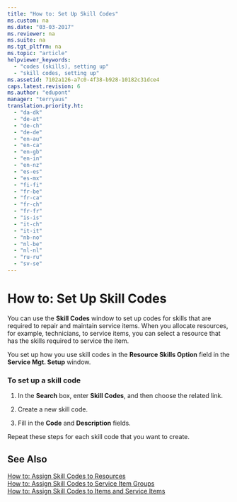 ```yaml
---
title: "How to: Set Up Skill Codes"
ms.custom: na
ms.date: "03-03-2017"
ms.reviewer: na
ms.suite: na
ms.tgt_pltfrm: na
ms.topic: "article"
helpviewer_keywords: 
  - "codes (skills), setting up"
  - "skill codes, setting up"
ms.assetid: 7102a126-a7c0-4f38-b928-10182c31dce4
caps.latest.revision: 6
ms.author: "edupont"
manager: "terryaus"
translation.priority.ht: 
  - "da-dk"
  - "de-at"
  - "de-ch"
  - "de-de"
  - "en-au"
  - "en-ca"
  - "en-gb"
  - "en-in"
  - "en-nz"
  - "es-es"
  - "es-mx"
  - "fi-fi"
  - "fr-be"
  - "fr-ca"
  - "fr-ch"
  - "fr-fr"
  - "is-is"
  - "it-ch"
  - "it-it"
  - "nb-no"
  - "nl-be"
  - "nl-nl"
  - "ru-ru"
  - "sv-se"
---
```

# How to: Set Up Skill Codes
You can use the **Skill Codes** window to set up codes for skills that are required to repair and maintain service items. When you allocate resources, for example, technicians, to service items, you can select a resource that has the skills required to service the item.  
  
 You set up how you use skill codes in the **Resource Skills Option** field in the **Service Mgt. Setup** window.  
  
### To set up a skill code  
  
1.  In the **Search** box, enter **Skill Codes**, and then choose the related link.  
  
2.  Create a new skill code.  
  
3.  Fill in the **Code** and **Description** fields.  
  
 Repeat these steps for each skill code that you want to create.  
  
## See Also  
 [How to: Assign Skill Codes to Resources](../Service/how-to-assign-skill-codes-to-resources.md)   
 [How to: Assign Skill Codes to Service Item Groups](../Service/how-to-assign-skill-codes-to-service-item-groups.md)   
 [How to: Assign Skill Codes to Items and Service Items](../Service/how-to-assign-skill-codes-to-items-and-service-items.md)